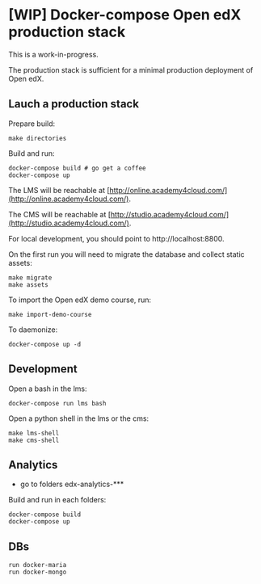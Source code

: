 # [WIP] Docker-compose Open edX production stack

This is a work-in-progress.

The production stack is sufficient for a minimal production deployment of Open edX.

## Lauch a production stack

Prepare build:

    make directories

Build and run:

    docker-compose build # go get a coffee
    docker-compose up

The LMS will be reachable at [http://online.academy4cloud.com/](http://online.academy4cloud.com/).

The CMS will be reachable at [http://studio.academy4cloud.com/](http://studio.academy4cloud.com/).

For local development, you should point to http://localhost:8800.

On the first run you will need to migrate the database and collect static assets:

    make migrate
    make assets

To import the Open edX demo course, run:

    make import-demo-course

To daemonize:

    docker-compose up -d

## Development

Open a bash in the lms:

    docker-compose run lms bash

Open a python shell in the lms or the cms:

    make lms-shell
    make cms-shell

## Analytics

- go to folders edx-analytics-***

Build and run in each folders:

    docker-compose build
    docker-compose up
 
 ## DBs
 
    run docker-maria
    run docker-mongo
